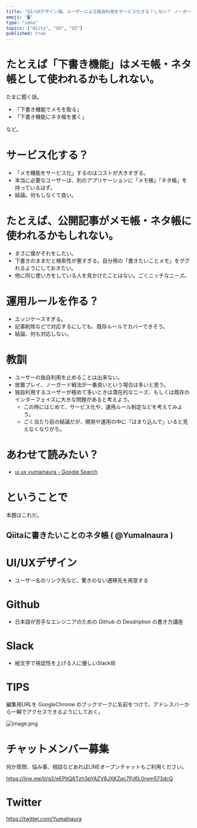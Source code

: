 ```yaml
---
title: "UI/UXデザイン論。ユーザーによる独自利用をサービス化する？しない？ ノーガード戦法のススメ。"
emoji: "🖥"
type: "idea"
topics: ["Qiita", "UX", "UI"]
published: true
---
```


# たとえば「下書き機能」はメモ帳・ネタ帳として使われるかもしれない。

たまに聞く話。

- 「下書き機能でメモを取る」
- 「下書き機能にネタ帳を書く」

など。

# サービス化する？

- 「メモ機能をサービス化」するのはコストが大きすぎる。
- 本当に必要なユーザーは、別のアプリケーションに「メモ帳」「ネタ帳」を持っているはず。
- 結論。何もしなくて良い。

# たとえば、公開記事がメモ帳・ネタ帳に使われるかもしれない。

- まさに僕がそれをしたい。
- 下書きのままだと検索性が悪すぎる。自分用の「書きたいことメモ」をググれるようにしておきたい。
- 他に同じ使い方をしている人を見かけたことはない。ごくニッチなニーズ。

# 運用ルールを作る？

- エッジケースすぎる。
- 記事削除などで対応するにしても、既存ルールでカバーできそう。
- 結論、何も対応しない。


# 教訓

- ユーザーの独自利用を止めることは出来ない。
- 放置プレイ、ノーガード戦法が一番良いという場合は多いと思う。
- 独自利用するユーザーが極めて多いときは潜在的なニーズ、もしくは既存のインターフェイスに大きな問題があると考えよう。
  - この時にはじめて、サービス化や、運用ルール制定などを考えてみよう。
  - ごく当たり前の結論だが、開発や運用の中に「はまり込んで」いると見えなくなりがち。


# あわせて読みたい？

- [ui ux yumainaura - Google Search](https://www.google.co.jp/search?q=ui+ux+yumainaura&oq=ui+ux+yumainaura&aqs=chrome..69i57j69i60l3.2966j0j7&sourceid=chrome&ie=UTF-8)


# ということで

本題はこれだ。

## Qiitaに書きたいことのネタ帳 ( @YumaInaura )

# UI/UXデザイン

- ユーザー名のリンク先など、驚きのない遷移先を用意する

# Github

- 日本語が苦手なエンジニアのための Github の Desdription の書き方講座

# Slack

- 絵文字で視認性を上げる人に優しいSlack術

# TIPS

編集用URLを GoogleChrome のブックマークに名前をつけて、アドレスバーから一瞬でアクセスできるようにしておく。

![image.png](https://qiita-image-store.s3.amazonaws.com/0/89618/44437a9d-8d03-a19d-afe0-feeb9b897baa.png)








<!-- Update From Qiita API -->

# チャットメンバー募集


何か質問、悩み事、相談などあればLINEオープンチャットもご利用ください。

https://line.me/ti/g2/eEPltQ6Tzh3pYAZV8JXKZqc7PJ6L0rpm573dcQ





# Twitter


https://twitter.com/YumaInaura


<!-- Update From Qiita API -->



